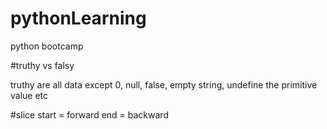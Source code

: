 # pythonLearning
python bootcamp

#truthy vs falsy

truthy are all data except 0, null, false, empty string, undefine the primitive value etc

#slice
start = forward
end = backward
